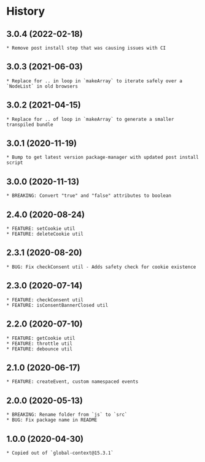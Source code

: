 # History

## 3.0.4 (2022-02-18)
    * Remove post install step that was causing issues with CI

## 3.0.3 (2021-06-03)
    * Replace for .. in loop in `makeArray` to iterate safely over a `NodeList` in old browsers

## 3.0.2 (2021-04-15)
    * Replace for .. of loop in `makeArray` to generate a smaller transpiled bundle

## 3.0.1 (2020-11-19)
    * Bump to get latest version package-manager with updated post install script

## 3.0.0 (2020-11-13)
    * BREAKING: Convert "true" and "false" attributes to boolean

## 2.4.0 (2020-08-24)
    * FEATURE: setCookie util
    * FEATURE: deleteCookie util

## 2.3.1 (2020-08-20)
    * BUG: Fix checkConsent util - Adds safety check for cookie existence 

## 2.3.0 (2020-07-14)
    * FEATURE: checkConsent util
    * FEATURE: isConsentBannerClosed util

## 2.2.0 (2020-07-10)
    * FEATURE: getCookie util
    * FEATURE: throttle util
    * FEATURE: debounce util

## 2.1.0 (2020-06-17)
    * FEATURE: createEvent, custom namespaced events

## 2.0.0 (2020-05-13)
    * BREAKING: Rename folder from `js` to `src`
    * BUG: Fix package name in README

## 1.0.0 (2020-04-30)
    * Copied out of `global-context@15.3.1`
